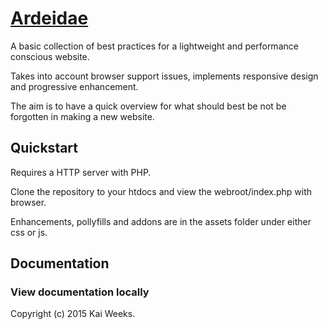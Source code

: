 # [Ardeidae](http://.com)

A basic collection of best practices for a lightweight and performance conscious website.

Takes into account browser support issues, implements responsive design and progressive enhancement.

The aim is to have a quick overview for what should best be not be forgotten in making a new website.


## Quickstart

Requires a HTTP server with PHP.


Clone the repository to your htdocs and view the webroot/index.php with browser.


Enhancements, pollyfills and addons are in the assets folder under either css or js.


## Documentation


### View documentation locally


Copyright (c) 2015 Kai Weeks.
